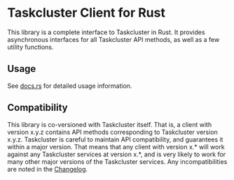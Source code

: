 # Taskcluster Client for Rust

This library is a complete interface to Taskcluster in Rust.  It provides
asynchronous interfaces for all Taskcluster API methods, as well as a few
utility functions.

## Usage

See [docs.rs](https://docs.rs/taskcluster) for detailed usage information.

## Compatibility

This library is co-versioned with Taskcluster itself.
That is, a client with version x.y.z contains API methods corresponding to Taskcluster version x.y.z.
Taskcluster is careful to maintain API compatibility, and guarantees it within a major version.
That means that any client with version x.* will work against any Taskcluster services at version x.*, and is very likely to work for many other major versions of the Taskcluster services.
Any incompatibilities are noted in the [Changelog](https://github.com/taskcluster/taskcluster/blob/main/CHANGELOG.md).

